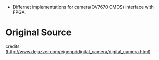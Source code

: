 - Differnet implementations for camera(OV7670 CMOS) interface with FPGA.

# Original Source
credits (http://www.dejazzer.com/eigenpi/digital_camera/digital_camera.html)
